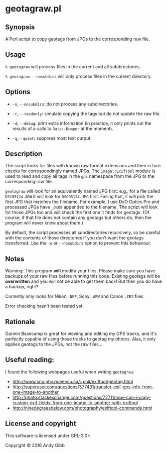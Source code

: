 # geotagraw.pl

## Synopsis
A Perl script to copy geotags from JPGs to the corresponding raw file.

## Usage

`% geotagraw` will process files in the current and all subdirectories.

`% geotagraw --nosubdirs` will only process files in the current directory.

## Options

* `-n`, `--nosubdirs`: do not process any subdirectories.

* `-r`, `--readonly`: simulate copying the tags but do not update the raw file.

* `-d`, `--debug`: print extra information (in practice, it only prints out the results of a calls to `Data::Dumper` at the moment).

* `-q`,`--quiet`: suppress most text output.

## Description

The script looks for files with known raw format extensions and then in turn checks for correspondingly named JPGs. The `Image::ExifTool` module is used to read and copy all tags in the `gps` namespace from the JPG to the corresponding raw file.

`geotagraw` will look for an equivalently named JPG first: e.g., for a file called `DSC05124.ARW` it will look for `DSC05124.JPG` first. Failing that, it will pick the first JPG that matches the filename. For example, I use DxO Optics Pro and processed JPGs have `_DxO9` appended to the filename. The script will look for those JPGs too and will check the first one it finds for geotags. (Of course, if that file does not contain any geotags but others do, then the program will never know about them.)

By default, the script processes all subdirectories recursively, so be careful with the contents of those directories if you don't want the geotags transferred. Use the `-n` or `--nosubdirs` option to prevent this behaviour.

## Notes

Warning: This program **will** modify your files. Please make sure you have backups of your raw files before running this code. Existing geotags will be **overwritten** and you will not be able to get them back! But then you do have a backup, right?

Currently only looks for Nikon `.NEF`, Sony `.ARW` and Canon `.CR2`  files.

Error checking hasn't been tested yet.

## Rationale

Garmin Basecamp is great for viewing and editing my GPS tracks, and it's perfectly capable of using those tracks to geotag my photos. Alas, it only applies geotags to the JPGs, not the raw files...

## Useful reading:

I found the following webpages useful when writing `geotagraw`:
* http://www.sno.phy.queensu.ca/~phil/exiftool/geotag.html
* http://superuser.com/questions/377431/transfer-exif-gps-info-from-one-image-to-another
* http://photo.stackexchange.com/questions/72711/how-can-i-copy-custom-exif-fields-from-one-image-to-another-with-exiftool
* http://ninedegreesbelow.com/photography/exiftool-commands.html

## License and copyright

This software is licensed under GPL-3.0+.

Copyright &copy; 2016 Andy Gibb
